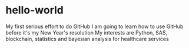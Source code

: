 # hello-world
My first serious effort to do GitHub
I am going to learn how to use GitHub before it's my New Year's resolution
My interests are Python, SAS, blockchain, statistics and bayesian analysis for healthcare services
